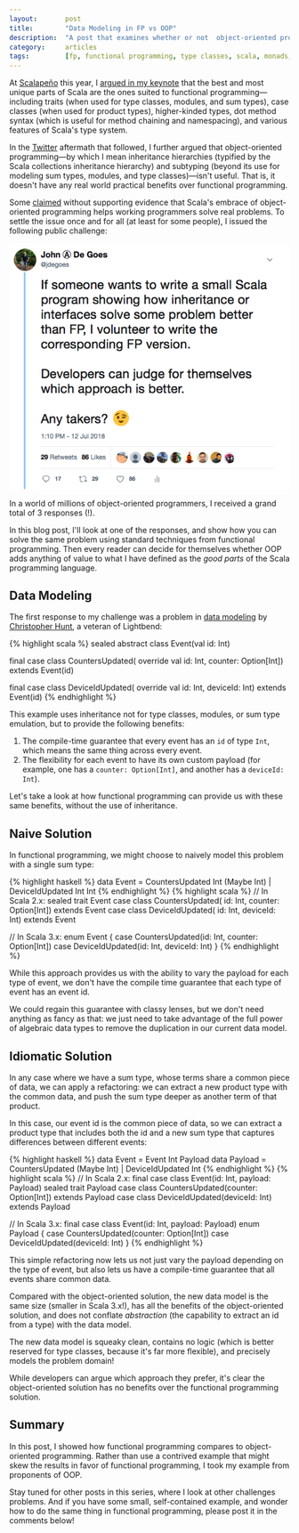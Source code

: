 ```yaml
---
layout:       post
title:        "Data Modeling in FP vs OOP"
description:  "A post that examines whether or not  object-oriented programming is better suited to data modeling than functional programming."
category:     articles
tags:         [fp, functional programming, type classes, scala, monads, effects, reactive, scalaz, fp-oop, zio, oop]
---
```


At [Scalapeño](https://scalapeno2018.com/) this year, I [argued in my keynote](https://www.youtube.com/watch?v=v8IQ-X2HkGE) that the best and most unique parts of Scala are the ones suited to functional programming&mdash;including traits (when used for type classes, modules, and sum types), case classes (when used for product types), higher-kinded types, dot method syntax (which is useful for method chaining and namespacing), and various features of Scala's type system.

In the [Twitter](https://twitter.com/jdegoes) aftermath that followed, I further argued that object-oriented programming&mdash;by which I mean inheritance hierarchies (typified by the Scala collections inheritance hierarchy) and subtyping (beyond its use for modeling sum types, modules, and type classes)&mdash;isn't useful. That is, it doesn't have any real world practical benefits over functional programming.

Some [claimed](https://twitter.com/adriaanm/status/1017054795214020609) without supporting evidence that Scala's embrace of object-oriented programming helps working programmers solve real problems. To settle the issue once and for all (at least for some people), I issued the following public challenge:

![](/images/fp-vs-oop-challenge.png)

In a world of millions of object-oriented programmers, I received a grand total of 3 responses (!).

In this blog post, I'll look at one of the responses, and show how you can solve the same problem using standard techniques from functional programming. Then every reader can decide for themselves whether OOP adds anything of value to what I have defined as the _good parts_ of the Scala programming language.

## Data Modeling

The first response to my challenge was a problem in [data modeling](https://gist.github.com/huntc/65dafc5b737d4cc1fe0492d52379c2e3) by [Christopher Hunt](https://twitter.com/huntchr), a veteran of Lightbend:

{% highlight scala %}
sealed abstract class Event(val id: Int)

final case class CountersUpdated(
  override val id: Int,
  counter: Option[Int]) extends Event(id)

final case class DeviceIdUpdated(
  override val id: Int,
  deviceId: Int) extends Event(id)
{% endhighlight %}

This example uses inheritance not for type classes, modules, or sum type emulation, but to provide the following benefits:

1. The compile-time guarantee that every event has an `id` of type `Int`, which means the same thing across every event.
2. The flexibility for each event to have its own custom payload (for example, one has a `counter: Option[Int]`, and another has a `deviceId: Int`).

Let's take a look at how functional programming can provide us with these same benefits, without the use of inheritance.

## Naive Solution

In functional programming, we might choose to naively model this problem with a single sum type:

{% highlight haskell %}
data Event
  = CountersUpdated Int (Maybe Int)
  | DeviceIdUpdated Int Int
{% endhighlight %}
{% highlight scala %}
// In Scala 2.x:
sealed trait Event
case class CountersUpdated(
  id: Int, counter: Option[Int]) extends Event
case class DeviceIdUpdated(
  id: Int, deviceId: Int) extends Event

// In Scala 3.x:
enum Event {
  case CountersUpdated(id: Int, counter: Option[Int])
  case DeviceIdUpdated(id: Int, deviceId: Int)
}
{% endhighlight %}

While this approach provides us with the ability to vary the payload for each type of event, we don't have the compile time guarantee that each type of event has an event id.

We could regain this guarantee with classy lenses, but we don't need anything as fancy as that: we just need to take advantage of the full power of algebraic data types to remove the duplication in our current data model.

## Idiomatic Solution

In any case where we have a sum type, whose terms share a common piece of data, we can apply a refactoring: we can extract a new product type with the common data, and push the sum type deeper as another term of that product.

In this case, our event id is the common piece of data, so we can extract a product type that includes both the id and a new sum type that captures differences between different events:

{% highlight haskell %}
data Event = Event Int Payload
data Payload
  = CountersUpdated (Maybe Int)
  | DeviceIdUpdated Int
{% endhighlight %}
{% highlight scala %}
// In Scala 2.x:
final case class Event(id: Int, payload: Payload)
sealed trait Payload
case class CountersUpdated(counter: Option[Int]) extends Payload
case class DeviceIdUpdated(deviceId: Int) extends Payload

// In Scala 3.x:
final case class Event(id: Int, payload: Payload)
enum Payload {
  case CountersUpdated(counter: Option[Int])
  case DeviceIdUpdated(deviceId: Int)
}
{% endhighlight %}

This simple refactoring now lets us not just vary the payload depending on the type of event, but also lets us have a compile-time guarantee that all events share common data.

Compared with the object-oriented solution, the new data model is the same size (smaller in Scala 3.x!), has all the benefits of the object-oriented solution, and does not conflate *abstraction* (the capability to extract an id from a type) with the data model.

The new data model is squeaky clean, contains no logic (which is better reserved for type classes, because it's far more flexible), and precisely models the problem domain!

While developers can argue which approach they prefer, it's clear the object-oriented solution has no benefits over the functional programming solution.

## Summary

In this post, I showed how functional programming compares to object-oriented programming. Rather than use a contrived example that might skew the results in favor of functional programming, I took my example from proponents of OOP.

Stay tuned for other posts in this series, where I look at other challenges problems. And if you have some small, self-contained example, and wonder how to do the same thing in functional programming, please post it in the comments below!
